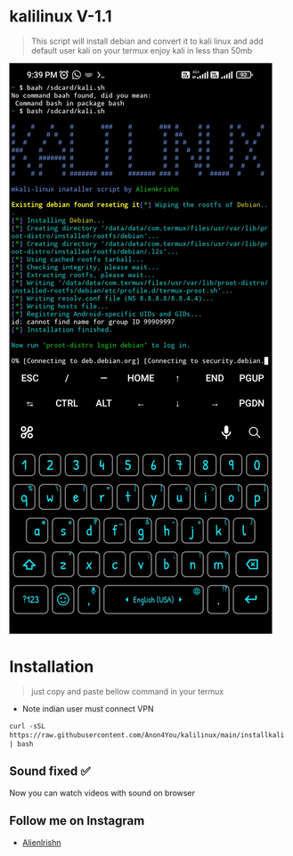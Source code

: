# kalilinux V-1.1
> This script will install debian and convert it to kali linux and add default user kali on your termux enjoy kali in less than 50mb

<img src="Screenshot_2023-03-27-21-39-36-506_com.termux.jpg"/>

# Installation
> just copy and paste bellow command in your termux 
* Note indian user must connect VPN
```
curl -sSL https://raw.githubusercontent.com/Anon4You/kalilinux/main/installkali | bash
```
## Sound fixed ✅
Now you can watch videos with sound on browser 
## Follow me on Instagram
* [Alienlrishn](https://www.instagram.com/alienkrishn/") 
